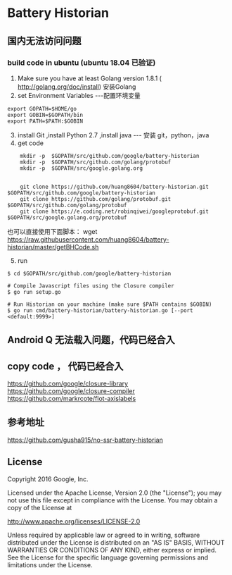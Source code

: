 # Battery Historian

## 国内无法访问问题
### build code in ubuntu (ubuntu 18.04 已验证)
1. Make sure you have at least Golang version 1.8.1 ( http://golang.org/doc/install) 安装Golang
2. set Environment Variables   ---配置环境变量

```
export GOPATH=$HOME/go
export GOBIN=$GOPATH/bin
export PATH=$PATH:$GOBIN
```
3. install Git  ,install Python 2.7 ,install java --- 安装 git，python，java
4. get code 
```
    mkdir -p  $GOPATH/src/github.com/google/battery-historian
    mkdir -p  $GOPATH/src/github.com/golang/protobuf
    mkdir -p  $GOPATH/src/google.golang.org


    git clone https://github.com/huang8604/battery-historian.git     $GOPATH/src/github.com/google/battery-historian
    git clone https://github.com/golang/protobuf.git  $GOPATH/src/github.com/golang/protobuf
    git clone https://e.coding.net/robinqiwei/googleprotobuf.git $GOPATH/src/google.golang.org/protobuf
```
也可以直接使用下面脚本：
wget https://raw.githubusercontent.com/huang8604/battery-historian/master/getBHCode.sh

5. run 
```
$ cd $GOPATH/src/github.com/google/battery-historian

# Compile Javascript files using the Closure compiler
$ go run setup.go

# Run Historian on your machine (make sure $PATH contains $GOBIN)
$ go run cmd/battery-historian/battery-historian.go [--port <default:9999>]
```
## Android Q 无法载入问题，代码已经合入

## copy code ， 代码已经合入
https://github.com/google/closure-library
https://github.com/google/closure-compiler
https://github.com/markrcote/flot-axislabels

## 参考地址
https://github.com/gusha915/no-ssr-battery-historian

## License

Copyright 2016 Google, Inc.

Licensed under the Apache License, Version 2.0 (the "License");
you may not use this file except in compliance with the License.
You may obtain a copy of the License at

  <http://www.apache.org/licenses/LICENSE-2.0>

Unless required by applicable law or agreed to in writing, software
distributed under the License is distributed on an "AS IS" BASIS, WITHOUT
WARRANTIES OR CONDITIONS OF ANY KIND, either express or implied.  See the
License for the specific language governing permissions and limitations under
the License.
